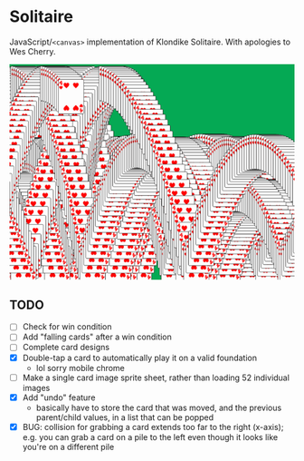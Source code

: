 # Solitaire

JavaScript/`<canvas>` implementation of Klondike Solitaire. With apologies to Wes Cherry.

![falling cards](https://github.com/endemic/solitaire/blob/1fbe19005b8a621961f3402878898fdda7ccd470/images/falling_cards.gif)

## TODO

- [ ] Check for win condition
- [ ] Add "falling cards" after a win condition
- [ ] Complete card designs
- [x] Double-tap a card to automatically play it on a valid foundation
  * lol sorry mobile chrome
- [ ] Make a single card image sprite sheet, rather than loading 52 individual images
- [x] Add "undo" feature
  * basically have to store the card that was moved, and the previous parent/child values, in a list that can be popped
- [x] BUG: collision for grabbing a card extends too far to the right (x-axis); e.g. you can grab a card on a pile to the left even though it looks like you're on a different pile
